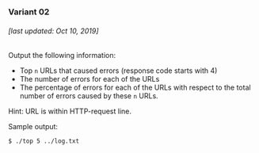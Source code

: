 ### Variant 02

###### [last updated: Oct 10, 2019]

Output the following information:

* Top `n` URLs that caused errors (response code starts with 4)
* The number of errors for each of the URLs
* The percentage of errors for each of the URLs with respect to the total number of errors caused by these `n` URLs.

Hint: URL is within HTTP-request line.

Sample output:
```
$ ./top 5 ../log.txt 
```
